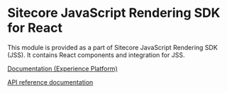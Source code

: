 # Sitecore JavaScript Rendering SDK for React

This module is provided as a part of Sitecore JavaScript Rendering SDK (JSS). It contains React components and integration for JSS.

[Documentation (Experience Platform)](https://doc.sitecore.com/xp/en/developers/hd/21/sitecore-headless-development/sitecore-javascript-rendering-sdk--jss--for-react.html)

[API reference documentation](/ref-docs/sitecore-jss-react/)
